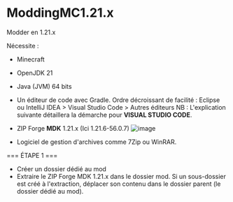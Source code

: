 # ModdingMC1.21.x
Modder en 1.21.x

Nécessite :
- Minecraft
- OpenJDK 21
- Java (JVM) 64 bits
- Un éditeur de code avec Gradle. Ordre décroissant de facilité : Eclipse ou IntelliJ IDEA > Visual Studio Code > Autres éditeurs
NB : L'explication suivante détaillera la démarche pour **VISUAL STUDIO CODE**. 
- ZIP Forge **MDK** 1.21.x (Ici 1.21.6-56.0.7)
![image](https://github.com/user-attachments/assets/641a85b6-05dd-40b1-9af6-dd4053c2b05f)

- Logiciel de gestion d'archives comme 7Zip ou WinRAR.

=== ÉTAPE 1 ===
- Créer un dossier dédié au mod
- Extraire le ZIP Forge MDK 1.21.x dans le dossier mod.
Si un sous-dossier est créé à l'extraction, déplacer son contenu dans le dossier parent (le dossier dédié au mod).

